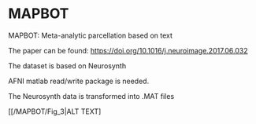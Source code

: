 # MAPBOT
MAPBOT: Meta-analytic parcellation based on text 

The paper can be found: https://doi.org/10.1016/j.neuroimage.2017.06.032

The dataset is based on Neurosynth

AFNI matlab read/write package is needed.

The Neurosynth data is transformed into .MAT files

[[/MAPBOT/Fig_3|ALT TEXT]

